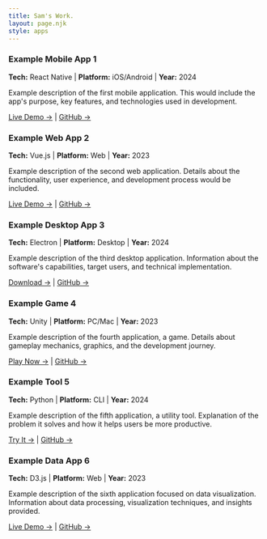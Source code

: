 ```yaml
---
title: Sam's Work.
layout: page.njk
style: apps
---
```


<div class="apps-grid">

<div class="app-item">

### Example Mobile App 1

**Tech:** React Native | **Platform:** iOS/Android | **Year:** 2024

Example description of the first mobile application. This would include the
app's purpose, key features, and technologies used in development.

[Live Demo →](#demo1) | [GitHub →](#github1)

</div>

<div class="app-item">

### Example Web App 2

**Tech:** Vue.js | **Platform:** Web | **Year:** 2023

Example description of the second web application. Details about the
functionality, user experience, and development process would be included.

[Live Demo →](#demo2) | [GitHub →](#github2)

</div>

<div class="app-item">

### Example Desktop App 3

**Tech:** Electron | **Platform:** Desktop | **Year:** 2024

Example description of the third desktop application. Information about the
software's capabilities, target users, and technical implementation.

[Download →](#demo3) | [GitHub →](#github3)

</div>

<div class="app-item">

### Example Game 4

**Tech:** Unity | **Platform:** PC/Mac | **Year:** 2023

Example description of the fourth application, a game. Details about gameplay
mechanics, graphics, and the development journey.

[Play Now →](#demo4) | [GitHub →](#github4)

</div>

<div class="app-item">

### Example Tool 5

**Tech:** Python | **Platform:** CLI | **Year:** 2024

Example description of the fifth application, a utility tool. Explanation of the
problem it solves and how it helps users be more productive.

[Try It →](#demo5) | [GitHub →](#github5)

</div>

<div class="app-item">

### Example Data App 6

**Tech:** D3.js | **Platform:** Web | **Year:** 2023

Example description of the sixth application focused on data visualization.
Information about data processing, visualization techniques, and insights
provided.

[Live Demo →](#demo6) | [GitHub →](#github6)

</div>

</div>
